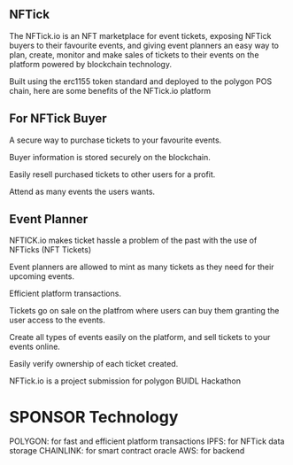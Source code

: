 ## NFTick 
The NFTick.io is an NFT marketplace for event tickets, exposing NFTick buyers to their favourite events, and giving event planners an easy way to plan, create, monitor and make sales of tickets to their events on the platform powered by blockchain technology.

Built using the erc1155 token standard and deployed to the polygon POS chain, here are some benefits of the NFTick.io platform 

## For NFTick Buyer 
A secure way to purchase tickets to your favourite events.

Buyer information is stored securely on the blockchain.

Easily resell purchased tickets to other users for a profit.

Attend as many events the users wants.


## Event Planner 
NFTICK.io makes ticket hassle a problem of the past with the use of NFTicks (NFT Tickets)

Event planners are allowed to mint as many tickets as they need for their upcoming events.

Efficient platform transactions.

Tickets go on sale on the platfrom where users can buy them granting the user access to the events.

Create all types of events easily on the platform, and sell tickets to your events online. 

Easily verify ownership of each ticket created.





NFTick.io is a project submission for polygon BUIDL Hackathon 

# SPONSOR Technology
POLYGON: for fast and efficient platform transactions
IPFS: for NFTick data storage 
CHAINLINK: for smart contract oracle 
AWS: for backend 